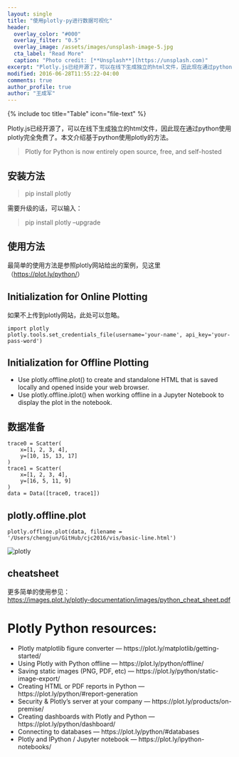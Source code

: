 ```yaml
---
layout: single
title: "使用plotly-py进行数据可视化"
header:
  overlay_color: "#000"
  overlay_filter: "0.5"
  overlay_image: /assets/images/unsplash-image-5.jpg
  cta_label: "Read More"
  caption: "Photo credit: [**Unsplash**](https://unsplash.com)"
excerpt: "Plotly.js已经开源了，可以在线下生成独立的html文件，因此现在通过python使用plotly完全免费了。本文介绍基于python使用plotly的方法。"
modified: 2016-06-28T11:55:22-04:00
comments: true
author_profile: true
author: "王成军"
---
```


{% include toc title="Table" icon="file-text" %}

<p>Plotly.js已经开源了，可以在线下生成独立的html文件，因此现在通过python使用plotly完全免费了。本文介绍基于python使用plotly的方法。</p>
<blockquote>
<p>Plotly for Python is now entirely open source, free, and self-hosted</p>
</blockquote>

## 安装方法

<blockquote>
<p>pip install plotly</p>
</blockquote>
<p>需要升级的话，可以输入：</p>
<blockquote>
<p>pip install plotly &#8211;upgrade</p>
</blockquote>

## 使用方法

<p>最简单的使用方法是参照plotly网站给出的案例，见这里（<a href="https://plot.ly/python/">https://plot.ly/python/</a>）</p>
<h2>Initialization for Online Plotting</h2>
<p>如果不上传到plotly网站，此处可以忽略。</p>
<pre><code>import plotly
plotly.tools.set_credentials_file(username='your-name', api_key='your-pass-word')
</code></pre>
<h2>Initialization for Offline Plotting</h2>
<ul>
<li>Use plotly.offline.plot() to create and standalone HTML that is saved locally and opened inside your web browser.</li>
<li>Use plotly.offline.iplot() when working offline in a Jupyter Notebook to display the plot in the notebook.</li>
</ul>

## 数据准备
<pre><code>trace0 = Scatter(
    x=[1, 2, 3, 4],
    y=[10, 15, 13, 17]
)
trace1 = Scatter(
    x=[1, 2, 3, 4],
    y=[16, 5, 11, 9]
)
data = Data([trace0, trace1])
</code></pre>

## plotly.offline.plot

<pre><code>plotly.offline.plot(data, filename = '/Users/chengjun/GitHub/cjc2016/vis/basic-line.html')
</code></pre>

![plotly](http://oaf2qt3yk.bkt.clouddn.com/bee33dd81a52f9cdc929205994595aea.png)

## cheatsheet

<p>更多简单的使用参见：<br />
<a href="https://images.plot.ly/plotly-documentation/images/python_cheat_sheet.pdf">https://images.plot.ly/plotly-documentation/images/python_cheat_sheet.pdf</a></p>
<h1>Plotly Python resources:</h1>
<ul>
<li>Plotly matplotlib figure converter &#8212; https://plot.ly/matplotlib/getting-started/</li>
<li>Using Plotly with Python offline &#8212; https://plot.ly/python/offline/</li>
<li>Saving static images (PNG, PDF, etc) &#8212; https://plot.ly/python/static-image-export/</li>
<li>Creating HTML or PDF reports in Python &#8212; https://plot.ly/python/#report-generation</li>
<li>Security &amp; Plotly&#8217;s server at your company &#8212; https://plot.ly/products/on-premise/</li>
<li>Creating dashboards with Plotly and Python &#8212; https://plot.ly/python/dashboard/</li>
<li>Connecting to databases &#8212; https://plot.ly/python/#databases</li>
<li>Plotly and IPython / Jupyter notebook &#8212; https://plot.ly/ipython-notebooks/</li>
</ul>
